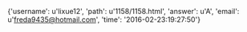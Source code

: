 {'username': u'lixue12', 'path': u'1158/1158.html', 'answer': u'A', 'email': u'freda9435@hotmail.com', 'time': '2016-02-23:19:27:50'}
